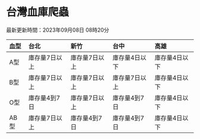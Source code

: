# 台灣血庫爬蟲

最新更新時間：2023年09月08日 08時20分

| 血型   | 台北      | 新竹      | 台中      | 高雄      |
|:-----|:--------|:--------|:--------|:--------|
| A型   | 庫存量7日以上 | 庫存量7日以上 | 庫存量4日以下 | 庫存量4日以下 |
| B型   | 庫存量7日以上 | 庫存量7日以上 | 庫存量7日以上 | 庫存量4日以下 |
| O型   | 庫存量4到7日 | 庫存量7日以上 | 庫存量4到7日 | 庫存量4日以下 |
| AB型  | 庫存量7日以上 | 庫存量4到7日 | 庫存量4到7日 | 庫存量4日以下 |